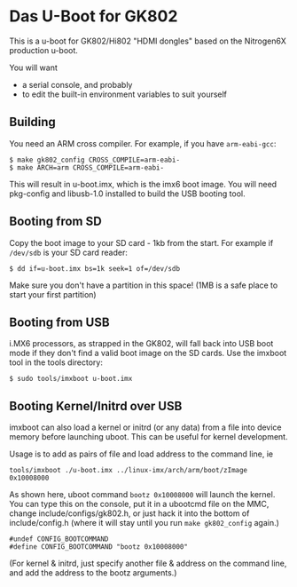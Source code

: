 Das U-Boot for GK802
====================

This is a u-boot for GK802/Hi802 "HDMI dongles" based on the Nitrogen6X production u-boot.

You will want

- a serial console, and probably
- to edit the built-in environment variables to suit yourself

Building
--------

You need an ARM cross compiler. For example, if you have `arm-eabi-gcc`:

    $ make gk802_config CROSS_COMPILE=arm-eabi-
    $ make ARCH=arm CROSS_COMPILE=arm-eabi-

This will result in u-boot.imx, which is the imx6 boot image. You will need pkg-config and libusb-1.0 installed to build the USB booting tool.

Booting from SD
-------

Copy the boot image to your SD card - 1kb from the start. For example if `/dev/sdb` is your SD card reader:

    $ dd if=u-boot.imx bs=1k seek=1 of=/dev/sdb

Make sure you don't have a partition in this space! (1MB is a safe place to start your first partition)

Booting from USB
-------

i.MX6 processors, as strapped in the GK802, will fall back into USB boot mode if they don't find a valid boot image on the SD cards.
Use the imxboot tool in the tools directory:

    $ sudo tools/imxboot u-boot.imx


Booting Kernel/Initrd over USB
-------

imxboot can also load a kernel or initrd (or any data) from a file into device memory before launching uboot. This can be useful for kernel development.

Usage is to add as pairs of file and load address to the command line, ie

    tools/imxboot ./u-boot.imx ../linux-imx/arch/arm/boot/zImage 0x10008000

As shown here, uboot command `bootz 0x10008000` will launch the kernel. You can type this on the console, put it in a ubootcmd file on the MMC, change include/configs/gk802.h, or just hack it into the bottom of include/config.h (where it will stay until you run `make gk802_config` again.)

    #undef CONFIG_BOOTCOMMAND
    #define CONFIG_BOOTCOMMAND "bootz 0x10008000"

(For kernel & initrd, just specify another file & address on the command line, and add the address to the bootz arguments.)
